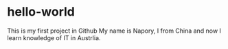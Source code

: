 # hello-world
This is my first project in Github
My name is Napory, I from China and now I learn knowledge of IT in Austrlia.
